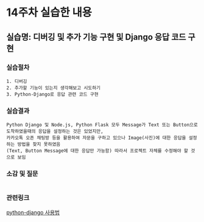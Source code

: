 # 14주차 실습한 내용

## 실습명: 디버깅 및 추가 기능 구현 및 Django 응답 코드 구현

### 실습절차
```
1. 디버깅
2. 추가할 기능이 있는지 생각해보고 시도하기
3. Python-Django로 응답 관련 코드 구현
```

### 실습결과
```
Python Django 및 Node.js, Python Flask 모두 Message가 Text 또는 Button으로 도착하였을때의 응답을 설정하는 것은 있었지만,
카카오톡 오픈 채팅방 등을 활용하여 자문을 구하고 있으나 Image(사진)에 대한 응답을 설정하는 방법을 찾지 못하였음
(Text, Button Message에 대한 응답만 가능함) 따라서 프로젝트 자체를 수정해야 할 것으로 보임
```

### 소감 및 질문
```

```

### 관련링크

[python-django 사용법](https://tutorial.djangogirls.org/ko/)
